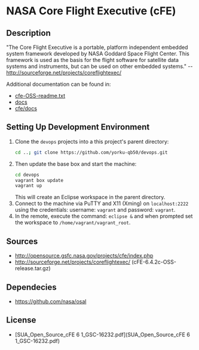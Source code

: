 # NASA Core Flight Executive (cFE)

## Description
"The Core Flight Executive is a portable, platform independent embedded
system framework developed by NASA Goddard Space Flight Center. This
framework is used as the basis for the flight software for satellite data
systems and instruments, but can be used on other embedded systems."
-- http://sourceforge.net/projects/coreflightexec/

Additional documentation can be found in:
* [cfe-OSS-readme.txt](./cfe-OSS-readme.txt)
* [docs](./docs/)
* [cfe/docs](./cfe/docs/)

## Setting Up Development Environment
1. Clone the `devops` projects into a this project's parent directory:
   ```bash
   cd ..; git clone https://github.com/yorku-qb50/devops.git
   ```
2. Then update the base box and start the machine:
   ```bash
   cd devops
   vagrant box update
   vagrant up
   ```
   This will create an Eclipse workspace in the parent directory.
3. Connect to the machine via PuTTY and X11 (Xming) on `localhost:2222`
   using the credentials: username: `vagrant` and password: `vagrant`.
4. In the remote, execute the command: `eclipse &` and when prompted
   set the workspace to `/home/vagrant/vagrant_root`.

## Sources
* http://opensource.gsfc.nasa.gov/projects/cfe/index.php
* http://sourceforge.net/projects/coreflightexec/ (cFE-6.4.2c-OSS-release.tar.gz)

## Dependecies
* https://github.com/nasa/osal

## License
* [SUA_Open_Source_cFE 6 1_GSC-16232.pdf](SUA_Open_Source_cFE 6 1_GSC-16232.pdf)
